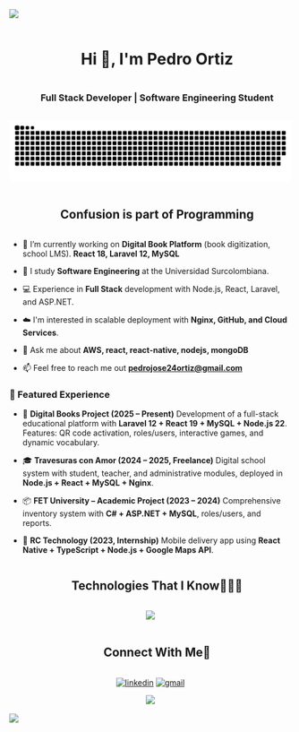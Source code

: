 
<!--horizontal divider(gradiant)-->
<img src="https://user-images.githubusercontent.com/73097560/115834477-dbab4500-a447-11eb-908a-139a6edaec5c.gif">

<!--h1 without bottom border-->
<div id="user-content-toc">
  <ul align="center">
    <summary><h1 style="display: inline-block">Hi 👋, I'm Pedro Ortiz</h1></summary>
    <summary><h3 style="display: inline-block">Full Stack Developer | Software Engineering Student</h3></summary>
  </ul>
</div>


<!--- snake -->
<div align="center">
  <img  src="https://github.com/1999AZZAR/1999AZZAR/blob/readme/resources/img/grid-snake.svg"
       alt="snake" /></a>
</div>


<!--h2 without bottom border-->
<div id="user-content-toc">
  <ul align="center">
    <summary><h2 style="display: inline-block">Confusion is part of Programming</h2></summary>
  </ul>
</div>


<!--Intro start-->
- 🔭 I’m currently working on **Digital Book Platform** (book digitization, school LMS). **React 18, Laravel 12, MySQL**

- 🌱 I study **Software Engineering** at the Universidad Surcolombiana.

- 💻 Experience in **Full Stack** development with Node.js, React, Laravel, and ASP.NET.

- ☁️ I'm interested in scalable deployment with **Nginx, GitHub, and Cloud Services**.

- 💬 Ask me about **AWS, react, react-native, nodejs, mongoDB**

- 📫 Feel free to reach me out **pedrojose24ortiz@gmail.com**
<!--Intro end-->

### 💼 Featured Experience
- 🚀 **Digital Books Project (2025 – Present)**
Development of a full-stack educational platform with **Laravel 12 + React 19 + MySQL + Node.js 22**.
Features: QR code activation, roles/users, interactive games, and dynamic vocabulary.

- 🎓 **Travesuras con Amor (2024 – 2025, Freelance)**
Digital school system with student, teacher, and administrative modules, deployed in **Node.js + React + MySQL + Nginx**.

- 📦 **FET University – Academic Project (2023 – 2024)**
Comprehensive inventory system with **C# + ASP.NET + MySQL**, roles/users, and reports.

- 📲 **RC Technology (2023, Internship)**
Mobile delivery app using **React Native + TypeScript + Node.js + Google Maps API**.


<!--h1 without bottom border-->
<div id="user-content-toc">
  <ul align="center">
    <summary><h2 style="display: inline-block">Technologies That I Know👨🏻‍💻</h2></summary>
  </ul>
</div>
<!--tech stack icons-->
<p align="center">
  <a href="https://skillicons.dev">
    <img src="https://skillicons.dev/icons?i=js,ts,react,html,css,nodejs,express,laravel,cs,dotnet,php,mysql,postgres,git,nginx,figma,tailwind,materialui,postman,vscode" />
  </a>
</p>


<!-- Connect with me -->
<!--h2 without bottom border-->
<div id="user-content-toc">
  <ul align="center">
    <summary><h2 style="display: inline-block">Connect With Me🤝</h2></summary>
  </ul>
</div>

<!--icons and links-->
<p align="center">
<a href="https://www.linkedin.com/in/1010nishant/" target="blank"><img align="center" src="https://user-images.githubusercontent.com/88904952/234979284-68c11d7f-1acc-4f0c-ac78-044e1037d7b0.png" alt="linkedin" height="50" width="50" /></a>
<a href="mailto:pedrojose24ortiz@gmail.com" target="blank">
  <img align="center" src="https://upload.wikimedia.org/wikipedia/commons/7/7e/Gmail_icon_%282020%29.svg" alt="gmail" height="50" width="50" />
</a>
<!-- <a href="https://1010nishant.hashnode.dev/" target="blank"><img align="center" src="https://user-images.githubusercontent.com/88904952/234982196-562aea17-5532-4550-8c08-1c7cb994a541.png" alt="hashnode" height="50" width="50" /></a> -->
<!-- <a href="https://discordapp.com/users/957722095381540874" target="blank"><img align="center" src="https://user-images.githubusercontent.com/88904952/234982627-019fd336-6248-453c-9b05-97c13fd1d207.png" alt="discord" height="50" width="50" /></a> -->
  
</p>


<!--profile visit count-->
<div align="center">
  
[![](https://visitcount.itsvg.in/api?id=1010nishant&icon=3&color=6)](https://visitcount.itsvg.in)
  
</div>


<!--horizontal divider(gradiant)-->
<img src="https://user-images.githubusercontent.com/73097560/115834477-dbab4500-a447-11eb-908a-139a6edaec5c.gif">

